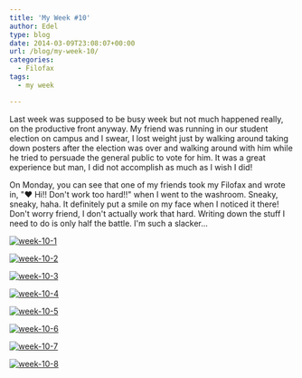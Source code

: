 ```yaml
---
title: 'My Week #10'
author: Edel
type: blog
date: 2014-03-09T23:08:07+00:00
url: /blog/my-week-10/
categories:
  - Filofax
tags:
  - my week

---
```

Last week was supposed to be busy week but not much happened really, on the productive front anyway. My friend was running in our student election on campus and I swear, I lost weight just by walking around taking down posters after the election was over and walking around with him while he tried to persuade the general public to vote for him. It was a great experience but man, I did not accomplish as much as I wish I did!

On Monday, you can see that one of my friends took my Filofax and wrote in, "&hearts; Hi!! Don't work too hard!!" when I went to the washroom. Sneaky, sneaky, haha. It definitely put a smile on my face when I noticed it there! Don't worry friend, I don't actually work that hard. Writing down the stuff I need to do is only half the battle. I'm such a slacker...

[<img src="http://erzadel.net/blog/wp-content/uploads/2014/03/week-10-1.png" alt="week-10-1" class="img-responsive" />][1]

[<img src="http://erzadel.net/blog/wp-content/uploads/2014/03/week-10-2.png" alt="week-10-2" class="img-responsive" />][2]

[<img src="http://erzadel.net/blog/wp-content/uploads/2014/03/week-10-3.png" alt="week-10-3" class="img-responsive" />][3]

[<img src="http://erzadel.net/blog/wp-content/uploads/2014/03/week-10-4.png" alt="week-10-4" class="img-responsive" />][4]

[<img src="http://erzadel.net/blog/wp-content/uploads/2014/03/week-10-5.png" alt="week-10-5" class="img-responsive" />][5]

[<img src="http://erzadel.net/blog/wp-content/uploads/2014/03/week-10-6.png" alt="week-10-6" class="img-responsive" />][6]

[<img src="http://erzadel.net/blog/wp-content/uploads/2014/03/week-10-7.png" alt="week-10-7" class="img-responsive" />][7]

[<img src="http://erzadel.net/blog/wp-content/uploads/2014/03/week-10-8.png" alt="week-10-8" class="img-responsive" />][8]




 [1]: http://erzadel.net/blog/wp-content/uploads/2014/03/week-10-1.png
 [2]: http://erzadel.net/blog/wp-content/uploads/2014/03/week-10-2.png
 [3]: http://erzadel.net/blog/wp-content/uploads/2014/03/week-10-3.png
 [4]: http://erzadel.net/blog/wp-content/uploads/2014/03/week-10-4.png
 [5]: http://erzadel.net/blog/wp-content/uploads/2014/03/week-10-5.png
 [6]: http://erzadel.net/blog/wp-content/uploads/2014/03/week-10-6.png
 [7]: http://erzadel.net/blog/wp-content/uploads/2014/03/week-10-7.png
 [8]: http://erzadel.net/blog/wp-content/uploads/2014/03/week-10-8.png